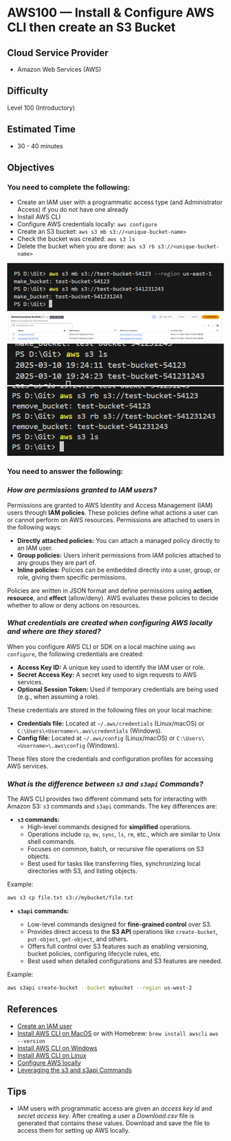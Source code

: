 # AWS100 —  Install & Configure AWS CLI then create an S3 Bucket

## Cloud Service Provider
* Amazon Web Services (AWS)

## Difficulty
Level 100 (Introductory)

## Estimated Time
* 30 - 40 minutes
  
## Objectives

###  You need to complete the following:

* Create an IAM user with a programmatic access type (and Administrator Access) if you do not have one already
* Install AWS CLI 
* Configure AWS credentials locally: `aws configure` 
* Create an S3 bucket: `aws s3 mb s3://<unique-bucket-name>`
* Check the bucket was created: `aws s3 ls`
* Delete the bucket when you are done: `aws s3 rb s3://<unique-bucket-name>`

![alt text](s3-create.png)
![alt text](s3-create-1.png)
![alt text](s3-list.png)
![alt text](s3-delete.png)

###  You need to answer the following: 

### ***How are permissions granted to IAM users?***

Permissions are granted to AWS Identity and Access Management (IAM) users through **IAM policies**. These policies define what actions a user can or cannot perform on AWS resources. Permissions are attached to users in the following ways:

- **Directly attached policies:** You can attach a managed policy directly to an IAM user.
- **Group policies:** Users inherit permissions from IAM policies attached to any groups they are part of.
- **Inline policies:** Policies can be embedded directly into a user, group, or role, giving them specific permissions.

Policies are written in JSON format and define permissions using **action**, **resource**, and **effect** (allow/deny). AWS evaluates these policies to decide whether to allow or deny actions on resources.

### ***What credentials are created when configuring AWS locally and where are they stored?***

When you configure AWS CLI or SDK on a local machine using `aws configure`, the following credentials are created:

- **Access Key ID:** A unique key used to identify the IAM user or role.
- **Secret Access Key:** A secret key used to sign requests to AWS services.
- **Optional Session Token:** Used if temporary credentials are being used (e.g., when assuming a role).

These credentials are stored in the following files on your local machine:

- **Credentials file:** Located at `~/.aws/credentials` (Linux/macOS) or `C:\Users\<Username>\.aws\credentials` (Windows).
- **Config file:** Located at `~/.aws/config` (Linux/macOS) or `C:\Users\<Username>\.aws\config` (Windows).

These files store the credentials and configuration profiles for accessing AWS services.

### ***What is the difference between `s3` and `s3api` Commands?***

The AWS CLI provides two different command sets for interacting with Amazon S3: `s3` commands and `s3api` commands. The key differences are:

- **`s3` commands:**
     - High-level commands designed for **simplified** operations.
     - Operations include `cp`, `mv`, `sync`, `ls`, `rm`, etc., which are similar to Unix shell commands.
     - Focuses on common, batch, or recursive file operations on S3 objects.
     - Best used for tasks like transferring files, synchronizing local directories with S3, and listing objects.

Example:
```bash
aws s3 cp file.txt s3://mybucket/file.txt
```

 
- **`s3api` commands:**

     - Low-level commands designed for **fine-grained control** over S3.
     - Provides direct access to the **S3 API** operations like `create-bucket`, `put-object`, `get-object`, and others.
     - Offers full control over S3 features such as enabling versioning, bucket policies, configuring lifecycle rules, etc.
     - Best used when detailed configurations and S3 features are needed.

Example:
```bash
aws s3api create-bucket --bucket mybucket --region us-west-2
```

## References

* [Create an IAM user](https://docs.aws.amazon.com/IAM/latest/UserGuide/id_users_create.html)
* [Install AWS CLI on MacOS](https://docs.aws.amazon.com/cli/latest/userguide/install-macos.html) or with Homebrew:  `brew install awscli` `aws --version`
* [Install AWS CLI on Windows](https://docs.aws.amazon.com/cli/latest/userguide/install-cliv2-windows.html)
* [Install AWS CLI on Linux](https://docs.aws.amazon.com/cli/latest/userguide/install-cliv2-linux.html)
* [Configure AWS locally](https://docs.aws.amazon.com/cli/latest/userguide/cli-configure-quickstart.html)
* [Leveraging the s3 and s3api Commands](https://aws.amazon.com/blogs/developer/leveraging-the-s3-and-s3api-commands/)


## Tips
  - IAM users with programmatic access are given an *access key id* and *secret access key*. After creating a user a *Download.csv* file is generated that contains these values. Download and save the file to access them for setting up AWS locally.